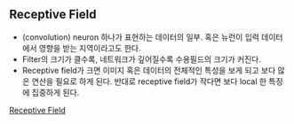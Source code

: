 ## Receptive Field

- (convolution) neuron 하나가 표현하는 데이터의 일부. 혹은 뉴런이 입력 데이터에서 영향을 받는 지역이라고도 한다.
- Filter의 크기가 클수록, 네트워크가 깊어질수록 수용필드의 크기가 커진다. 
- Receptive field가 크면 이미지 혹은 데이터의 전체적인 특성을 보게 되고 보다 많은 연산을 필요로 하게 된다. 반대로 receptive field가 작다면 보다 local 한 특징에 집중하게 된다. 

[Receptive Field](https://hyunhp.tistory.com/695)
